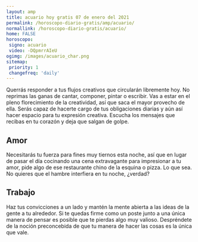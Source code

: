 ```yaml
---
layout: amp
title: acuario hoy gratis 07 de enero del 2021 
permalink: /horoscopo-diario-gratis/amp/acuario/
normallink: /horoscopo-diario-gratis/acuario/
home: FALSE
horoscopo:
 signo: acuario
 video: -DQpmrrAIeU
ogimg: /images/acuario_char.png
sitemap:
 priority: 1
 changefreq: 'daily'
---
```



Querrás responder a tus flujos creativos que circularán libremente hoy. No reprimas las ganas de cantar, componer, pintar o escribir. Vas a estar en el pleno florecimiento de la creatividad, así que saca el mayor provecho de ella. Serás capaz de hacerte cargo de tus obligaciones diarias y aún así hacer espacio para tu expresión creativa. Escucha los mensajes que recibas en tu corazón y deja que salgan de golpe.

## Amor

Necesitarás tu fuerza para fines muy tiernos esta noche, así que en lugar de pasar el día cocinando una cena extravagante para impresionar a tu amor, pide algo de ese restaurante chino de la esquina o pizza. Lo que sea. No quieres que el hambre interfiera en tu noche, ¿verdad?

## Trabajo

Haz tus convicciones a un lado y mantén la mente abierta a las ideas de la gente a tu alrededor. Si te quedas firme como un poste junto a una única manera de pensar es posible que te pierdas algo muy valioso. Despréndete de la noción preconcebida de que tu manera de hacer las cosas es la única que vale.